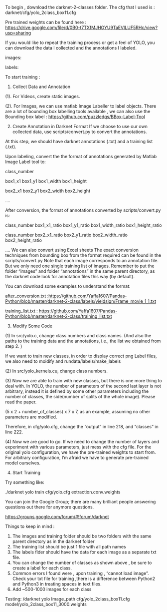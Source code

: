 To begin , download the darknet-2-classes folder. 
The cfg that I used is : darknet/cfg/yolo_2class_box11.cfg

Pre trained weights can be found here : https://drive.google.com/file/d/0B0-t7TXfMJHOYU9TaEVILUF5RHc/view?usp=sharing

If you would like to repeat the training process or get a feel of YOLO, you can download the data I collected and the annotations I labeled.

images:

labels: 

To start training : 

1. Collect Data and Annotation

(1). For Videos, create static images.

(2). For Images, we can use matlab Image Labeller to label objects. There are a lot of bounding box labelling tools available , we can also use the Bounding box label : https://github.com/puzzledqs/BBox-Label-Tool

2. Create Annotation in Darknet Format
 If we choose to use our own collected data, use scripts/convert.py to convert the annotations.

At this step, we should have darknet annotations (.txt) and a training list (.txt).

Upon labeling, convert the the format of annotations generated by Matlab Image Label tool  to:

class_number

box1_x1 box1_y1 box1_width box1_height

box2_x1 box2_y1 box2_width box2_height

….

After conversion, the format of annotations converted by scripts/convert.py is:

class_number box1_x1_ratio box1_y1_ratio box1_width_ratio box1_height_ratio

class_number box2_x1_ratio box2_y1_ratio box2_width_ratio box2_height_ratio

….
We can also convert using Excel sheets
The exact conversion techniques from bounding box from the format required can be found in the scripts/convert.py
Note that each image corresponds to an annotation file. But we only need one single training list of images. Remember to put the folder “images” and folder “annotations” in the same parent directory, as the darknet code look for annotation files this way (by default).

You can download some examples to understand the format:

after_conversion.txt :https://github.com/Yaffa1607/Pandas-Python/blob/master/darknet-2-class/labels/yieldsign/Frame_movie_1_1.txt

training_list.txt : https://github.com/Yaffa1607/Pandas-Python/blob/master/darknet-2-class/training_list.txt

3. Modify Some Code

(1) In src/yolo.c, change class numbers and class names. (And also the paths to the training data and the annotations, i.e., the list we obtained from step 2. )

If we want to train new classes, in order to display correct png Label files, we also need to moidify and rundata/labels/make_labels

(2) In src/yolo_kernels.cu, change class numbers.

(3) Now we are able to train with new classes, but there is one more thing to deal with. In YOLO, the number of parameters of the second last layer is not arbitrary, instead it is defined by some other parameters including the number of classes, the side(number of splits of the whole image). Please read the paper.

(5 x 2 + number_of_classes) x 7 x 7, as an example, assuming no other parameters are modified.

Therefore, in cfg/yolo.cfg, change the “output” in line 218, and “classes” in line 222.

(4) Now we are good to go. If we need to change the number of layers and experiment with various parameters, just mess with the cfg file. For the original yolo configuration, we have the pre-trained weights to start from. For arbitrary configuration, I’m afraid we have to generate pre-trained model ourselves.

4. Start Training

Try something like:

./darknet yolo train cfg/yolo.cfg extraction.conv.weights

You can join the  Google Group; there are many brilliant people answering questions out there for anymore questions. 

https://groups.google.com/forum/#!forum/darknet



Things to keep in mind : 
1. The images and training folder should be two folders with the same parent directory as in the darknet folder
2. The training list should be just 1 file with all path names
3. The labels flder should have the data for each image as a separate txt file. 
4. You can change the number of  classes as shown above , be sure to create a label for each class. 
5. Common errors I found were , upon training , “cannot load image”. Check your txt file for training ,there is a difference between Python2 and Python3 in treating spaces in text files.
6. Add ~500-1000 images for each class


Testing: 
/darknet yolo Image_path  cfg/yolo_2class_box11.cfg  model/yolo_2class_box11_3000.weights 
